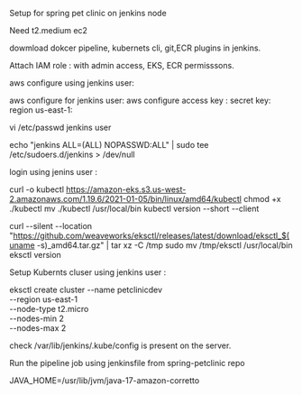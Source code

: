 Setup for spring pet clinic on jenkins node

Need t2.medium ec2 

dowmload dokcer pipeline, kubernets cli, git,ECR plugins in jenkins.

Attach IAM role :  with admin access, EKS, ECR permisssons.



aws configure using jenkins user:

aws configure for jenkins user:
aws configure
access key :
secret key:
region us-east-1:




vi /etc/passwd
jenkins user

echo "jenkins ALL=(ALL) NOPASSWD:ALL" | sudo tee /etc/sudoers.d/jenkins > /dev/null


login using jenins user :

curl -o kubectl https://amazon-eks.s3.us-west-2.amazonaws.com/1.19.6/2021-01-05/bin/linux/amd64/kubectl
chmod +x ./kubectl
mv ./kubectl /usr/local/bin
kubectl version --short --client


curl --silent --location "https://github.com/weaveworks/eksctl/releases/latest/download/eksctl_$(uname -s)_amd64.tar.gz" | tar xz -C /tmp
sudo mv /tmp/eksctl /usr/local/bin
eksctl version


Setup Kubernts cluser using jenkins user :

eksctl create cluster --name petclinicdev \
--region us-east-1 \
--node-type t2.micro \
--nodes-min 2 \
--nodes-max 2

check /var/lib/jenkins/.kube/config is present on the server.


Run the pipeline job using jenkinsfile from spring-petclinic repo

JAVA_HOME=/usr/lib/jvm/java-17-amazon-corretto
